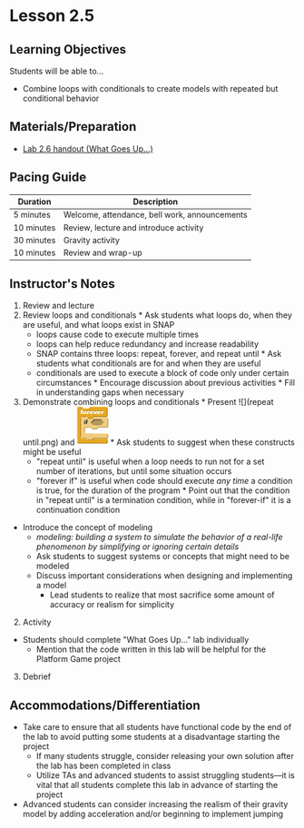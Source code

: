 <!--- REVISED -->
# Lesson 2.5  <!-- Formerly 2.6 -->

## Learning Objectives

Students will be able to...

* Combine loops with conditionals to create models with repeated but conditional behavior


## Materials/Preparation

* [Lab 2.6 handout (What Goes Up...)](lab_26.md)


## Pacing Guide

| Duration | Description |
| -- | -- |
| 5 minutes | Welcome, attendance, bell work, announcements |
| 10 minutes | Review, lecture and introduce activity |
| 30 minutes | Gravity activity |
| 10 minutes | Review and wrap-up |
	

## Instructor's Notes

1. Review and lecture
  1. Review loops and conditionals
    * Ask students what loops do, when they are useful, and what loops exist in SNAP
        * loops cause code to execute multiple times
        * loops can help reduce redundancy and increase readability
        * SNAP contains three loops: repeat, forever, and repeat until
    * Ask students what conditionals are for and when they are useful
        * conditionals are used to execute a block of code only under certain circumstances
    * Encourage discussion about previous activities
    * Fill in understanding gaps when necessary
  2. Demonstrate combining loops and conditionals
    * Present ![](repeat until.png) and ![](foreverIf.png)
    * Ask students to suggest when these constructs might be useful
        * "repeat until" is useful when a loop needs to run not for a set number of iterations, but until some situation occurs
        * "forever if" is useful when code should execute _any time_ a condition is true, for the duration of the program
    * Point out that the condition in "repeat until" is a termination condition, while in "forever-if" it is a continuation condition
  * Introduce the concept of modeling
    * _modeling: building a system to simulate the behavior of a real-life phenomenon by simplifying or ignoring certain details_
    * Ask students to suggest systems or concepts that might need to be modeled
    * Discuss important considerations when designing and implementing a model
      * Lead students to realize that most sacrifice some amount of accuracy or realism for simplicity
2. Activity
  * Students should complete "What Goes Up..." lab individually
    * Mention that the code written in this lab will be helpful for the Platform Game project
3. Debrief


## Accommodations/Differentiation

* Take care to ensure that all students have functional code by the end of the lab to avoid putting some students at a disadvantage starting the project
  * If many students struggle, consider releasing your own solution after the lab has been completed in class
  * Utilize TAs and advanced students to assist struggling students&mdash;it is vital that all students complete this lab in advance of starting the project
* Advanced students can consider increasing the realism of their gravity model by adding acceleration and/or beginning to implement jumping 
